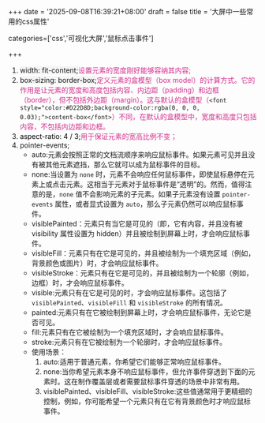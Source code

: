 +++
date = '2025-09-08T16:39:21+08:00'
draft = false
title = '大屏中一些常用的css属性'

categories=['css','可视化大屏','鼠标点击事件']

+++

1. <font style="color:rgba(0, 0, 0, 0.9);background-color:rgb(245, 245, 245);">width: fit-content;</font><font style="color:#D22D8D;">设置元素的宽度刚好能够容纳其内容;</font>
2. <font style="color:rgba(0, 0, 0, 0.9);background-color:rgb(245, 245, 245);">box-sizing: border-box;</font><font style="color:#D22D8D;">定义元素的盒模型（box model）的计算方式。它的作用是让元素的宽度和高度包括内容、内边距（padding）和边框（border），但不包括外边距（margin）。这与默认的盒模型（</font>`<font style="color:#D22D8D;background-color:rgba(0, 0, 0, 0.03);">content-box</font>`<font style="color:#D22D8D;">）不同，在默认的盒模型中，宽度和高度只包括内容，不包括内边距和边框。</font>
3. <font style="color:#000000;">aspect-ratio: 4 / 3;</font><font style="color:#D22D8D;">用于保证元素的宽高比例不变；</font>
4. pointer-events;
   - auto:元素会按照正常的文档流顺序来响应鼠标事件。如果元素可见并且没有被其他元素遮挡，那么它就可以成为鼠标事件的目标。
   - none:当设置为 `none` 时，元素不会响应任何鼠标事件，即使鼠标悬停在元素上或点击元素。这相当于元素对于鼠标事件是“透明”的。然而，值得注意的是，`none` 值不会影响元素的子元素。如果子元素没有设置 `pointer-events` 属性，或者显式设置为 `auto`，那么子元素仍然可以响应鼠标事件。
   - visiblePainted：元素只有当它是可见的（即，它有内容，并且没有被 visibility 属性设置为 hidden）并且被绘制到屏幕上时，才会响应鼠标事件。
   - visibleFill：元素只有在它是可见的，并且被绘制为一个填充区域（例如，背景颜色或图片）时，才会响应鼠标事件。
   - visibleStroke：元素只有在它是可见的，并且被绘制为一个轮廓（例如，边框）时，才会响应鼠标事件。
   - visible:元素只有在它是可见的时，才会响应鼠标事件。这包括了 `visiblePainted`、`visibleFill` 和 `visibleStroke` 的所有情况。
   - painted:元素只有在它被绘制到屏幕上时，才会响应鼠标事件，无论它是否可见。
   - fill:元素只有在它被绘制为一个填充区域时，才会响应鼠标事件。
   - stroke:元素只有在它被绘制为一个轮廓时，才会响应鼠标事件。
   - 使用场景：
     1. auto:适用于普通元素，你希望它们能够正常响应鼠标事件。
     2. none:当你希望元素本身不响应鼠标事件，但允许事件穿透到下面的元素时。这在制作覆盖层或者需要鼠标事件穿透的场景中非常有用。
     3. visiblePainted、visibleFill、visibleStroke:这些值通常用于更精细的控制，例如，你可能希望一个元素只有在它有背景颜色时才响应鼠标事件。
